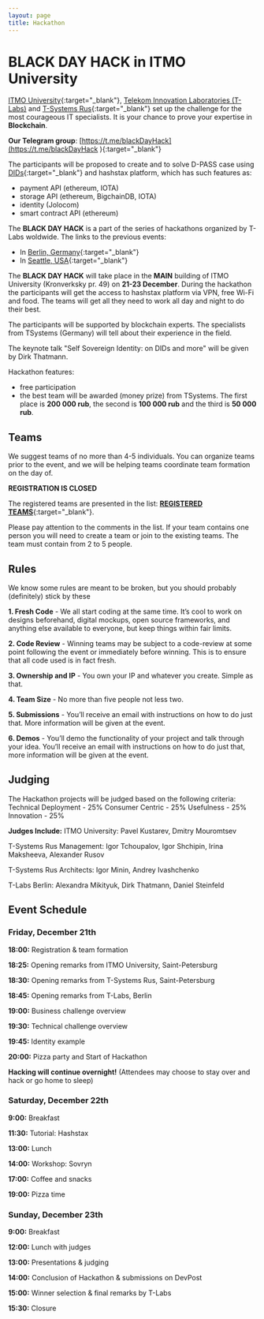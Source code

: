 ```yaml
---
layout: page
title: Hackathon
---
```

# **BLACK DAY HACK** in **ITMO University**

[ITMO University](http://en.ifmo.ru/en/){:target="_blank"},  [Telekom Innovation Laboratories (T- Labs)](https://laboratories.telekom.com) and [T-Systems Rus](https://www.t-systems.com/ru/ru){:target="_blank"} set up the challenge for the most courageous IT specialists. It is your chance to prove your 
expertise in **Blockchain**. 

**Our Telegram group**: [https://t.me/blackDayHack](https://t.me/blackDayHack ){:target="_blank"} 

The participants will be proposed to create and to solve D-PASS case using 
[DIDs](https://w3c-ccg.github.io/did-spec/){:target="_blank"} and hashstax platform, which has such features as:

* payment API (ethereum, IOTA)
* storage API (ethereum, BigchainDB, IOTA)
* identity (Jolocom)
* smart contract API (ethereum)

The **BLACK DAY HACK** is a part of the series of hackathons organized by T-Labs woldwide. The links to the previous events:
* In [Berlin, Germany](https://www.universe.com/events/t-labs-blockchain-identity-hackathon-berlin-tlabshack-tickets-berlin-2435H6){:target="_blank"}
* In [Seattle, USA](https://www.universe.com/events/iot-security-blockchain-hackathon-t-labshack-create33-in-seattle-tickets-seattle-JXFQN0){:target="_blank"}


The **BLACK DAY HACK** will take place in the **MAIN** building of ITMO University (Kronverksky pr. 49) on **21-23 December**. During the hackathon the participants will get the access to hashstax platform via VPN, free Wi-Fi and food. The teams will get all they need to work all day and night to do their best.

The participants will be supported by blockchain experts. The specialists from TSystems (Germany) 
will tell about their experience in the field.

The keynote talk "Self Sovereign Identity: on DIDs and more" will be given by Dirk Thatmann. 

Hackathon features:

* free participation 
* the best team will be awarded (money prize) from TSystems. The first place is **200 000 rub**, the second is **100 000 rub** and the third is **50 000 rub**. 

## Teams

We suggest teams of no more than 4-5 individuals. You can organize teams prior to the event, and we will be helping teams coordinate team formation on the day of.

**REGISTRATION IS CLOSED**

The registered teams are presented in the list: [**REGISTERED TEAMS**](https://docs.google.com/spreadsheets/d/e/2PACX-1vT06zmCOOdyp-Z---yk7zR7xdafIMudz6ybNmBNVUuhheIKQDUrh2juGkDEV-tfSZ4kVEjpbcWX14EX/pubhtml){:target="_blank"}. 

Please pay attention to the comments in the list. If your team contains one person you will need to create a team or join to the existing teams. The team must contain from 2 to 5 people.

## Rules

We know some rules are meant to be broken, but you should probably (definitely) stick by these

**1. Fresh Code** - We all start coding at the same time. It’s cool to work on designs beforehand, digital mockups, open 
source frameworks, and anything else available to everyone, but keep things within fair limits.

**2. Code Review** - Winning teams may be subject to a code-review at some point following the event or immediately before winning. This is to ensure that all code used is in fact fresh.

**3. Ownership and IP** - You own your IP and whatever you create. Simple as that.

**4. Team Size** - No more than five people not less two.

**5. Submissions** - You’ll receive an email with instructions on how to do just that. More information
will be given at the event.

**6. Demos** - You’ll demo the functionality of your project and talk through your idea. You’ll receive an email with instructions on how to do just that, more information will be given at the event.

## Judging

The Hackathon projects will be judged based on the following criteria:
Technical Deployment - 25%
Consumer Centric - 25%
Usefulness - 25%
Innovation - 25%

**Judges Include:**
ITMO University: Pavel Kustarev, Dmitry Mouromtsev 

T-Systems Rus Management: Igor Tchoupalov, Igor Shchipin, Irina Maksheeva, Alexander Rusov

T-Systems Rus Architects: Igor Minin, Andrey Ivashchenko

T-Labs Berlin: Alexandra Mikityuk, Dirk Thatmann, Daniel Steinfeld

## Event Schedule

### Friday, December 21th

**18:00:** Registration & team formation

**18:25:** Opening remarks from ITMO University, Saint-Petersburg

**18:30:** Opening remarks from T-Systems Rus, Saint-Petersburg

**18:45:** Opening remarks from T-Labs, Berlin

**19:00:** Business challenge overview

**19:30:** Technical challenge overview

**19:45:**  Identity example 

**20:00:** Pizza party and Start of Hackathon

**Hacking will continue overnight!** (Attendees may choose to stay over and hack or go home to sleep)

### Saturday, December 22th

**9:00:** Breakfast

**11:30:** Tutorial: Hashstax

**13:00:** Lunch

**14:00:** Workshop: Sovryn

**17:00:** Coffee and snacks

**19:00:** Pizza time

### Sunday, December 23th

**9:00:** Breakfast

**12:00:** Lunch with judges 

**13:00:**  Presentations & judging

**14:00:** Conclusion of Hackathon & submissions on DevPost

**15:00:** Winner selection & final remarks by T-Labs

**15:30:** Closure
